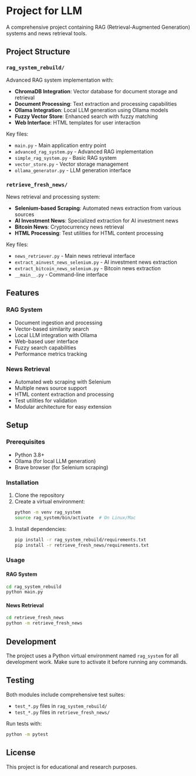 # Project for LLM

A comprehensive project containing RAG (Retrieval-Augmented Generation) systems and news retrieval tools.

## Project Structure

### `rag_system_rebuild/`
Advanced RAG system implementation with:
- **ChromaDB Integration**: Vector database for document storage and retrieval
- **Document Processing**: Text extraction and processing capabilities
- **Ollama Integration**: Local LLM generation using Ollama models
- **Fuzzy Vector Store**: Enhanced search with fuzzy matching
- **Web Interface**: HTML templates for user interaction

Key files:
- `main.py` - Main application entry point
- `advanced_rag_system.py` - Advanced RAG implementation
- `simple_rag_system.py` - Basic RAG system
- `vector_store.py` - Vector storage management
- `ollama_generator.py` - LLM generation interface

### `retrieve_fresh_news/`
News retrieval and processing system:
- **Selenium-based Scraping**: Automated news extraction from various sources
- **AI Investment News**: Specialized extraction for AI investment news
- **Bitcoin News**: Cryptocurrency news retrieval
- **HTML Processing**: Test utilities for HTML content processing

Key files:
- `news_retriever.py` - Main news retrieval interface
- `extract_ainvest_news_selenium.py` - AI investment news extraction
- `extract_bitcoin_news_selenium.py` - Bitcoin news extraction
- `__main__.py` - Command-line interface

## Features

### RAG System
- Document ingestion and processing
- Vector-based similarity search
- Local LLM integration with Ollama
- Web-based user interface
- Fuzzy search capabilities
- Performance metrics tracking

### News Retrieval
- Automated web scraping with Selenium
- Multiple news source support
- HTML content extraction and processing
- Test utilities for validation
- Modular architecture for easy extension

## Setup

### Prerequisites
- Python 3.8+
- Ollama (for local LLM generation)
- Brave browser (for Selenium scraping)

### Installation
1. Clone the repository
2. Create a virtual environment:
   ```bash
   python -m venv rag_system
   source rag_system/bin/activate  # On Linux/Mac
   ```
3. Install dependencies:
   ```bash
   pip install -r rag_system_rebuild/requirements.txt
   pip install -r retrieve_fresh_news/requirements.txt
   ```

### Usage

#### RAG System
```bash
cd rag_system_rebuild
python main.py
```

#### News Retrieval
```bash
cd retrieve_fresh_news
python -m retrieve_fresh_news
```

## Development

The project uses a Python virtual environment named `rag_system` for all development work. Make sure to activate it before running any commands.

## Testing

Both modules include comprehensive test suites:
- `test_*.py` files in `rag_system_rebuild/`
- `test_*.py` files in `retrieve_fresh_news/`

Run tests with:
```bash
python -m pytest
```

## License

This project is for educational and research purposes. 